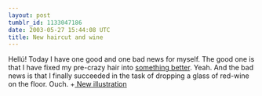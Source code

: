 ```yaml
---
layout: post
tumblr_id: 1133047186  
date: 2003-05-27 15:44:08 UTC
title: New haircut and wine
---
```


Hellú! Today I have one good and one bad news for myself. The good one is that I have fixed my pre-crazy hair into <a href="javascript:showme('gfx/rasmus_photos/200305_waah.jpg')">something better</a>. Yeah. And the bad news is that I finally succeeded in the task of dropping a glass of red-wine on the floor. Ouch. +<a href="javascript:showme('gfx/illustration/kim.jpg')"> New illustration</a>
